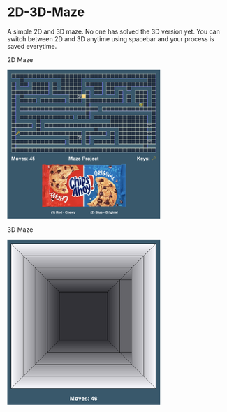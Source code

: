 # 2D-3D-Maze
A simple 2D and 3D maze. No one has solved the 3D version yet. You can switch between 2D and 3D anytime using spacebar and your process is saved everytime.

2D Maze
<p align="left">
  <img src="2d.png" width="350" title="2D Maze">
</p>

3D Maze
<p align="left">
  <img src="3d.png" width="350" title="3D Maze">
</p>
